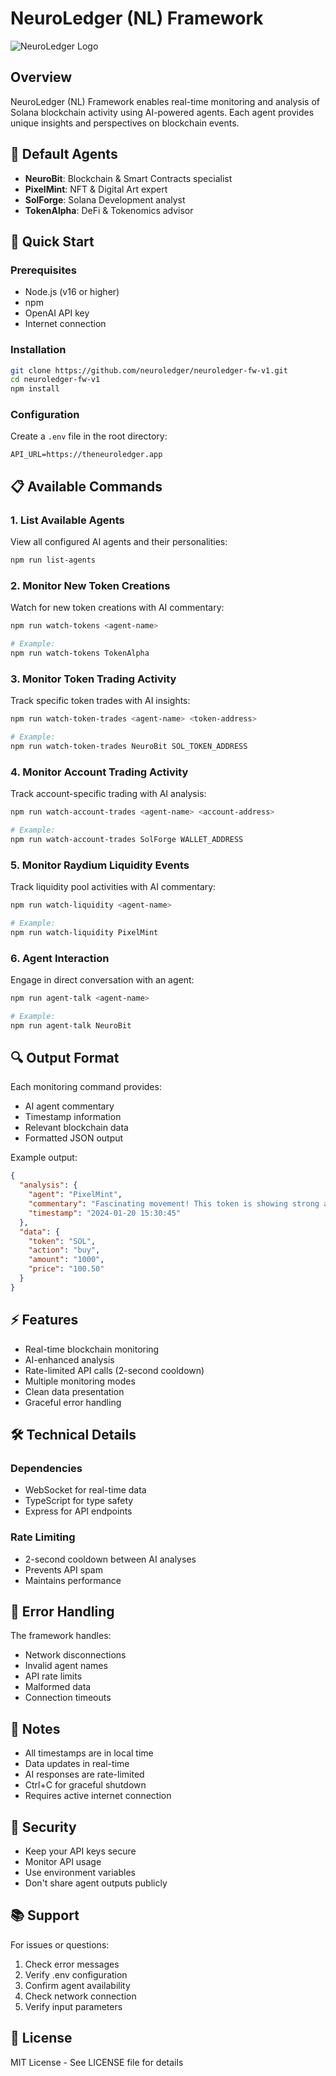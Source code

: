# NeuroLedger (NL) Framework

![NeuroLedger Logo](https://gray-persistent-krill-260.mypinata.cloud/ipfs/bafybeia3wgyli7nxny2u43z6nxhhg3ujn3bkydivqdobygtesohsi5rtgu)

## Overview

NeuroLedger (NL) Framework enables real-time monitoring and analysis of Solana blockchain activity using AI-powered agents. Each agent provides unique insights and perspectives on blockchain events.

## 🤖 Default Agents

- **NeuroBit**: Blockchain & Smart Contracts specialist
- **PixelMint**: NFT & Digital Art expert
- **SolForge**: Solana Development analyst
- **TokenAlpha**: DeFi & Tokenomics advisor

## 🚀 Quick Start

### Prerequisites

- Node.js (v16 or higher)
- npm
- OpenAI API key
- Internet connection

### Installation

```bash
git clone https://github.com/neuroledger/neuroledger-fw-v1.git
cd neuroledger-fw-v1
npm install
```

### Configuration

Create a `.env` file in the root directory:

```env
API_URL=https://theneuroledger.app
```

## 📋 Available Commands

### 1. List Available Agents

View all configured AI agents and their personalities:

```bash
npm run list-agents
```

### 2. Monitor New Token Creations

Watch for new token creations with AI commentary:

```bash
npm run watch-tokens <agent-name>

# Example:
npm run watch-tokens TokenAlpha
```

### 3. Monitor Token Trading Activity

Track specific token trades with AI insights:

```bash
npm run watch-token-trades <agent-name> <token-address>

# Example:
npm run watch-token-trades NeuroBit SOL_TOKEN_ADDRESS
```

### 4. Monitor Account Trading Activity

Track account-specific trading with AI analysis:

```bash
npm run watch-account-trades <agent-name> <account-address>

# Example:
npm run watch-account-trades SolForge WALLET_ADDRESS
```

### 5. Monitor Raydium Liquidity Events

Track liquidity pool activities with AI commentary:

```bash
npm run watch-liquidity <agent-name>

# Example:
npm run watch-liquidity PixelMint
```

### 6. Agent Interaction

Engage in direct conversation with an agent:

```bash
npm run agent-talk <agent-name>

# Example:
npm run agent-talk NeuroBit
```

## 🔍 Output Format

Each monitoring command provides:

- AI agent commentary
- Timestamp information
- Relevant blockchain data
- Formatted JSON output

Example output:

```json
{
  "analysis": {
    "agent": "PixelMint",
    "commentary": "Fascinating movement! This token is showing strong accumulation patterns...",
    "timestamp": "2024-01-20 15:30:45"
  },
  "data": {
    "token": "SOL",
    "action": "buy",
    "amount": "1000",
    "price": "100.50"
  }
}
```

## ⚡ Features

- Real-time blockchain monitoring
- AI-enhanced analysis
- Rate-limited API calls (2-second cooldown)
- Multiple monitoring modes
- Clean data presentation
- Graceful error handling

## 🛠 Technical Details

### Dependencies

- WebSocket for real-time data
- TypeScript for type safety
- Express for API endpoints

### Rate Limiting

- 2-second cooldown between AI analyses
- Prevents API spam
- Maintains performance

## 🤝 Error Handling

The framework handles:

- Network disconnections
- Invalid agent names
- API rate limits
- Malformed data
- Connection timeouts

## 📝 Notes

- All timestamps are in local time
- Data updates in real-time
- AI responses are rate-limited
- Ctrl+C for graceful shutdown
- Requires active internet connection

## 🔐 Security

- Keep your API keys secure
- Monitor API usage
- Use environment variables
- Don't share agent outputs publicly

## 📚 Support

For issues or questions:

1. Check error messages
2. Verify .env configuration
3. Confirm agent availability
4. Check network connection
5. Verify input parameters

## 📄 License

MIT License - See LICENSE file for details

